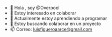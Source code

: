 - 👋 Hola , soy @Overpool
- 👀 Estoy interesado en colaborar 
- 🌱 Actualmente estoy aprendiendo a programar 
- 💞️ Estoy buscando colaborar en un proyecto 
- 📫 Correo: luisfigueroaarce@gmail.com 

<!---
Overpool/Overpool is a ✨ special ✨ repository because its `README.md` (this file) appears on your GitHub profile.
You can click the Preview link to take a look at your changes.
--->
